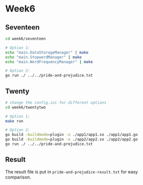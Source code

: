 # Week6

## Seventeen
```bash
cd week6/seventeen

# Option 1:
echo "main.DataStorageManager" | make
echo "main.StopwordManager" | make
echo "main.WordFrequencyManager" | make

# Option 2:
go run ./ ../../pride-and-prejudice.txt
```

## Twenty
```bash
# change the config.ini for different options
cd week6/twentytwo

# Option 1:
make run

# Option 2:
go build -buildmode=plugin -o ./app1/app1.so ./app1/app1.go
go build -buildmode=plugin -o ./app2/app2.so ./app2/app2.go
go run ./ ../../pride-and-prejudice.txt
```

## Result
The result file is put in `pride-and-prejudice-result.txt` for easy comparison.